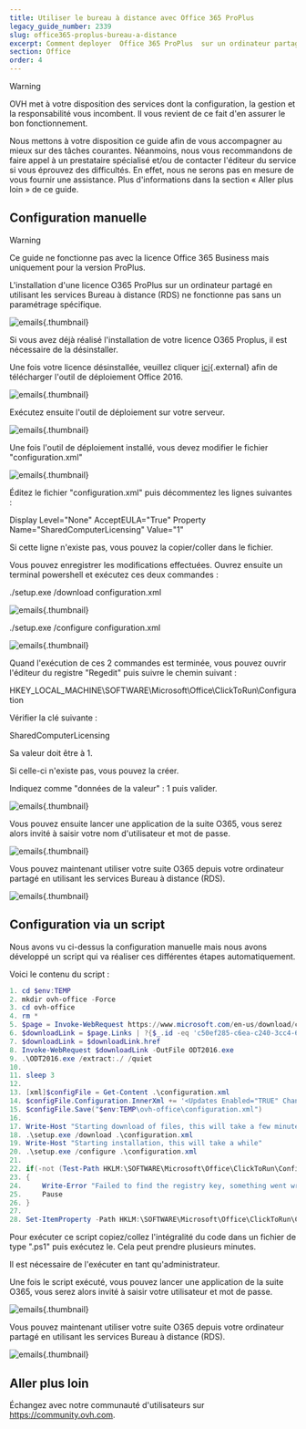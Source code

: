 ```yaml
---
title: Utiliser le bureau à distance avec Office 365 ProPlus
legacy_guide_number: 2339
slug: office365-proplus-bureau-a-distance
excerpt: Comment deployer  Office 365 ProPlus  sur un ordinateur partage en utilisant les services Bureau a distance (RDS) et l'activation d'ordinateurs partages ?
section: Office
order: 4
---
```



> [!warning]
>
> OVH met à votre disposition des services dont la configuration, la gestion et la responsabilité vous incombent. Il vous revient de ce fait d'en assurer le bon fonctionnement.
> 
> Nous mettons à votre disposition ce guide afin de vous accompagner au mieux sur des tâches courantes. Néanmoins, nous vous recommandons de faire appel à un prestataire spécialisé et/ou de contacter l'éditeur du service si vous éprouvez des difficultés. En effet, nous ne serons pas en mesure de vous fournir une assistance. Plus d'informations dans la section « Aller plus loin » de ce guide.
> 

## Configuration manuelle


> [!warning]
>
> Ce guide ne fonctionne pas avec la licence Office 365 Business mais uniquement pour la version ProPlus.
> 

L'installation d'une licence O365 ProPlus sur un ordinateur partagé en utilisant les services Bureau à distance (RDS) ne fonctionne pas sans un paramétrage spécifique.


![emails](images/4717.png){.thumbnail}

Si vous avez déjà réalisé l'installation de votre licence O365 Proplus, il est nécessaire de la désinstaller.

Une fois votre licence désinstallée, veuillez cliquer [ici](https://www.microsoft.com/en-us/download/details.aspx?id=49117){.external} afin de télécharger l'outil de déploiement Office 2016.


![emails](images/4718.png){.thumbnail}

Exécutez ensuite l'outil de déploiement sur votre serveur.


![emails](images/4719.png){.thumbnail}

Une fois l'outil de déploiement installé, vous devez modifier le fichier "configuration.xml"


![emails](images/4720.png){.thumbnail}

Éditez le fichier "configuration.xml" puis décommentez les lignes suivantes :

Display Level="None" AcceptEULA="True"
Property Name="SharedComputerLicensing" Value="1"

Si cette ligne n'existe pas, vous pouvez la copier/coller dans le fichier.

Vous pouvez enregistrer les modifications effectuées. Ouvrez ensuite un terminal powershell et exécutez ces deux commandes :

./setup.exe /download configuration.xml


![emails](images/4721.png){.thumbnail}

./setup.exe /configure configuration.xml


![emails](images/4722.png){.thumbnail}

Quand l'exécution de ces 2 commandes est terminée, vous pouvez ouvrir l'éditeur du registre "Regedit" puis suivre le chemin suivant :

HKEY\_LOCAL\_MACHINE\\SOFTWARE\\Microsoft\\Office\\ClickToRun\\Configuration

Vérifier la clé suivante :

SharedComputerLicensing

Sa valeur doit être à 1.

Si celle-ci n'existe pas, vous pouvez la créer.

Indiquez comme "données de la valeur" : 1 puis valider.


![emails](images/4723.png){.thumbnail}

Vous pouvez ensuite lancer une application de la suite O365, vous serez alors invité à saisir votre nom d'utilisateur et mot de passe.


![emails](images/4724.png){.thumbnail}

Vous pouvez maintenant utiliser votre suite O365 depuis votre ordinateur partagé en utilisant les services Bureau à distance (RDS).


![emails](images/4726.png){.thumbnail}


## Configuration via un script
Nous avons vu ci-dessus la configuration manuelle mais nous avons développé un script qui va réaliser ces différentes étapes automatiquement.

Voici le contenu du script :


```powershell
1. cd $env:TEMP
2. mkdir ovh-office -Force
3. cd ovh-office
4. rm *
5. $page = Invoke-WebRequest https://www.microsoft.com/en-us/download/confirmation.aspx?id=49117
6. $downloadLink = $page.Links | ?{$_.id -eq 'c50ef285-c6ea-c240-3cc4-6c9d27067d6c'}
7. $downloadLink = $downloadLink.href
8. Invoke-WebRequest $downloadLink -OutFile ODT2016.exe
9. .\ODT2016.exe /extract:./ /quiet
10. 
11. sleep 3
12. 
13. [xml]$configFile = Get-Content .\configuration.xml
14. $configFile.Configuration.InnerXml += '<Updates Enabled="TRUE" Channel="Current" /> <Property Name="AUTOACTIVATE" Value="1" />'
15. $configFile.Save("$env:TEMP\ovh-office\configuration.xml")
16. 
17. Write-Host "Starting download of files, this will take a few minutes"
18. .\setup.exe /download .\configuration.xml
19. Write-Host "Starting installation, this will take a while"
20. .\setup.exe /configure .\configuration.xml
21. 
22. if(-not (Test-Path HKLM:\SOFTWARE\Microsoft\Office\ClickToRun\Configuration))
23. {
24.     Write-Error "Failed to find the registry key, something went wrong. Stopping there"
25.     Pause
26. }
27. 
28. Set-ItemProperty -Path HKLM:\SOFTWARE\Microsoft\Office\ClickToRun\Configuration -Name SharedComputerLicensing -Value 1
```

Pour exécuter ce script copiez/collez l'intégralité du code dans un fichier de type ".ps1" puis exécutez le. Cela peut prendre plusieurs minutes.

Il est nécessaire de l'exécuter en tant qu'administrateur.

Une fois le script exécuté, vous pouvez lancer une application de la suite O365, vous serez alors invité à saisir votre utilisateur et mot de passe.


![emails](images/4724.png){.thumbnail}

Vous pouvez maintenant utiliser votre suite O365 depuis votre ordinateur partagé en utilisant les services Bureau à distance (RDS).


![emails](images/4726.png){.thumbnail}

## Aller plus loin

Échangez avec notre communauté d'utilisateurs sur <https://community.ovh.com>.